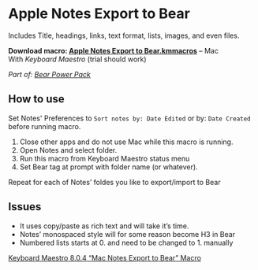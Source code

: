 # Apple Notes Export to Bear
Includes Title, headings, links, text format, lists, images, and even files.

**Download macro: [Apple Notes Export to Bear.kmmacros](/uploads/default/original/3X/8/8/88670fbb428f3eee0be4c043789e6c394f9344cd.kmmacros)** – Mac   
With *Keyboard Maestro* (trial should work) 

*Part of: [Bear Power Pack](https://github.com/rovest/Bear-Power-Pack/blob/master/README.md)*

## How to use
Set Notes' Preferences to `Sort notes by: Date Edited` or by: `Date Created` before running macro.

1. Close other apps and do not use Mac while this macro is running.
2. Open Notes and select folder.
3. Run this macro from Keyboard Maestro status menu
4. Set Bear tag at prompt with folder name (or whatever).

Repeat for each of Notes’ foldes you like to export/import to Bear

## Issues
* It uses copy/paste as rich text and will take it’s time.
* Notes’ monospaced style will for some reason become H3 in Bear
* Numbered lists starts at 0. and need to be changed to 1. manually

[Keyboard Maestro 8.0.4 “Mac Notes Export to Bear” Macro](https://forum.keyboardmaestro.com/t/keyboard-maestro-8-0-4-mac-notes-export-to-bear-macro/9412)
